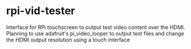# rpi-vid-tester
Interface for RPi touchscreen to output test video content over the HDMI.  Planning to use adafruit's pi_video_looper to output test files and change the HDMI output resolution using a touch interface
